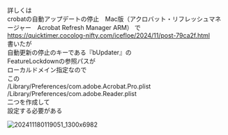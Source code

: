 詳しくは  
crobatの自動アップデートの停止　Mac版（アクロバット・リフレッシュマネージャー　Acrobat Refresh Manager ARM） で  
https://quicktimer.cocolog-nifty.com/icefloe/2024/11/post-79ca2f.html  
書いたが  
自動更新の停止のキーである『bUpdater』の  
FeatureLockdownの参照パスが  
ローカルドメイン指定なので  
この  
/Library/Preferences/com.adobe.Acrobat.Pro.plist  
/Library/Preferences/com.adobe.Reader.plist  
二つを作成して  
設定する必要がある  

![202411180119051_1300x6982](https://github.com/user-attachments/assets/4f2f8730-1fa8-455e-ab8a-4e54203ae207)
